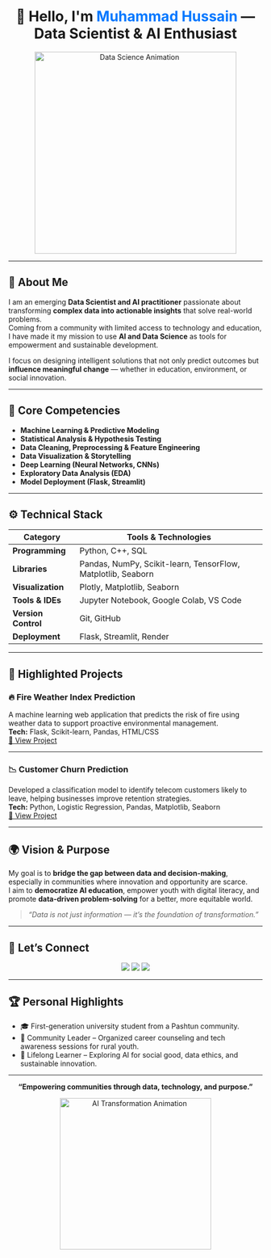 <h1 align="center">👋 Hello, I'm <span style="color:#0078ff;">Muhammad Hussain</span> — Data Scientist & AI Enthusiast</h1>

<p align="center">
  <img src="https://media.giphy.com/media/3oKIPEqDGUULpEU0aQ/giphy.gif" width="400" alt="Data Science Animation">
</p>

---

## 💼 About Me

I am an emerging **Data Scientist and AI practitioner** passionate about transforming **complex data into actionable insights** that solve real-world problems.  
Coming from a community with limited access to technology and education, I have made it my mission to use **AI and Data Science** as tools for empowerment and sustainable development.  

I focus on designing intelligent solutions that not only predict outcomes but **influence meaningful change** — whether in education, environment, or social innovation.

---

## 🧠 Core Competencies

- **Machine Learning & Predictive Modeling**  
- **Statistical Analysis & Hypothesis Testing**  
- **Data Cleaning, Preprocessing & Feature Engineering**  
- **Data Visualization & Storytelling**  
- **Deep Learning (Neural Networks, CNNs)**  
- **Exploratory Data Analysis (EDA)**  
- **Model Deployment (Flask, Streamlit)**  

---

## ⚙️ Technical Stack

| Category | Tools & Technologies |
|-----------|----------------------|
| **Programming** | Python, C++, SQL |
| **Libraries** | Pandas, NumPy, Scikit-learn, TensorFlow, Matplotlib, Seaborn |
| **Visualization** | Plotly, Matplotlib, Seaborn |
| **Tools & IDEs** | Jupyter Notebook, Google Colab, VS Code |
| **Version Control** | Git, GitHub |
| **Deployment** | Flask, Streamlit, Render |

---

## 📂 Highlighted Projects

### 🔥 Fire Weather Index Prediction  
A machine learning web application that predicts the risk of fire using weather data to support proactive environmental management.  
**Tech:** Flask, Scikit-learn, Pandas, HTML/CSS  
[🔗 View Project](#)

---

### 📉 Customer Churn Prediction  
Developed a classification model to identify telecom customers likely to leave, helping businesses improve retention strategies.  
**Tech:** Python, Logistic Regression, Pandas, Matplotlib, Seaborn  
[🔗 View Project](#)

---

## 🌍 Vision & Purpose

My goal is to **bridge the gap between data and decision-making**, especially in communities where innovation and opportunity are scarce.  
I aim to **democratize AI education**, empower youth with digital literacy, and promote **data-driven problem-solving** for a better, more equitable world.  

> *“Data is not just information — it’s the foundation of transformation.”*

---

## 🤝 Let’s Connect

<p align="center">
  <a href="mailto:your.email@example.com"><img src="https://img.shields.io/badge/Email-0078D4?style=for-the-badge&logo=gmail&logoColor=white" /></a>
  <a href="https://www.linkedin.com/in/https://www.linkedin.com/in/muhammad-hussain-90b0151b8?utm_source=share&utm_campaign=share_via&utm_content=profile&utm_medium=android_app"><img src="https://img.shields.io/badge/LinkedIn-0A66C2?style=for-the-badge&logo=linkedin&logoColor=white" /></a>
  <a href="https://github.com/your-github"><img src="https://img.shields.io/badge/GitHub-181717?style=for-the-badge&logo=github&logoColor=white" /></a>
</p>

---

## 🏆 Personal Highlights

- 🎓 First-generation university student from a Pashtun community.  
- 💪 Community Leader – Organized career counseling and tech awareness sessions for rural youth.  
- 🌱 Lifelong Learner – Exploring AI for social good, data ethics, and sustainable innovation.  

---

<p align="center">
  <b>“Empowering communities through data, technology, and purpose.”</b>
</p>

<p align="center">
  <img src="https://media.giphy.com/media/fX2uB8D3B7l8M/giphy.gif" width="300" alt="AI Transformation Animation">
</p>